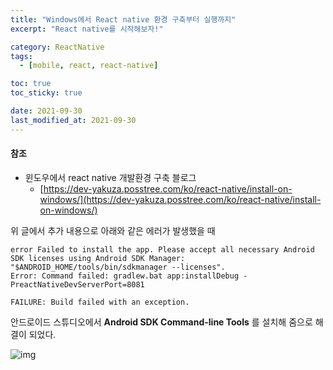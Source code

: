 ```yaml
---
title: "Windows에서 React native 환경 구축부터 실행까지"
excerpt: "React native를 시작해보자!"

category: ReactNative
tags:
  - [mobile, react, react-native]

toc: true
toc_sticky: true

date: 2021-09-30
last_modified_at: 2021-09-30
---
```


#### 참조

- 윈도우에서 react native 개발환경 구축 블로그
  - [https://dev-yakuza.posstree.com/ko/react-native/install-on-windows/](https://dev-yakuza.posstree.com/ko/react-native/install-on-windows/)

위 글에서 추가 내용으로 아래와 같은 에러가 발생했을 때

```shell
error Failed to install the app. Please accept all necessary Android SDK licenses using Android SDK Manager: "$ANDROID_HOME/tools/bin/sdkmanager --licenses".
Error: Command failed: gradlew.bat app:installDebug -PreactNativeDevServerPort=8081

FAILURE: Build failed with an exception.
```

안드로이드 스튜디오에서 **Android SDK Command-line Tools** 를 설치해 줌으로 해결이 되었다.

![img](https://blog.kakaocdn.net/dn/bhIZGL/btrfREbbDp0/8QPnjKfst1Bza7SWM4ftfk/img.png)
